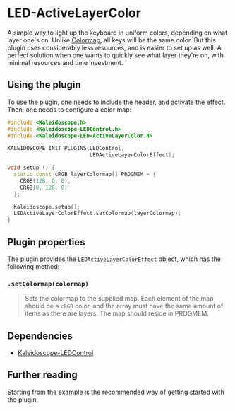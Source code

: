 # LED-ActiveLayerColor

A simple way to light up the keyboard in uniform colors, depending on what layer
one's on. Unlike [Colormap](Colormap.md), all keys will be the same color. But
this plugin uses considerably less resources, and is easier to set up as well. A
perfect solution when one wants to quickly see what layer they're on, with
minimal resources and time investment.

## Using the plugin

To use the plugin, one needs to include the header, and activate the effect.
Then, one needs to configure a color map:

```c++
#include <Kaleidoscope.h>
#include <Kaleidoscope-LEDControl.h>
#include <Kaleidoscope-LED-ActiveLayerColor.h>

KALEIDOSCOPE_INIT_PLUGINS(LEDControl,
                          LEDActiveLayerColorEffect);

void setup () {
  static const cRGB layerColormap[] PROGMEM = {
    CRGB(128, 0, 0),
    CRGB(0, 128, 0)
  };

  Kaleidoscope.setup();
  LEDActiveLayerColorEffect.setColormap(layerColormap);
}
```

## Plugin properties

The plugin provides the `LEDActiveLayerColorEffect` object, which has the following
method:

### `.setColormap(colormap)`

> Sets the colormap to the supplied map. Each element of the map should be a
> `cRGB` color, and the array must have the same amount of items as there are
> layers. The map should reside in PROGMEM.

## Dependencies

* [Kaleidoscope-LEDControl](LEDControl.md)

## Further reading

Starting from the [example][plugin:example] is the recommended way of getting
started with the plugin.

 [plugin:example]: ../../examples/LEDs/LED-ActiveLayerColor/LED-ActiveLayerColor.ino
